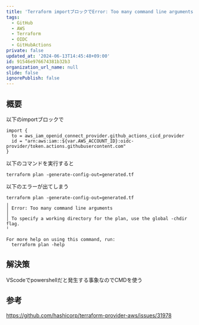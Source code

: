 ```yaml
---
title: 'Terraform importブロックでError: Too many command line argumentsが出る'
tags:
  - GitHub
  - AWS
  - Terraform
  - OIDC
  - GitHubActions
private: false
updated_at: '2024-06-13T14:45:48+09:00'
id: 91546e976674381b32b3
organization_url_name: null
slide: false
ignorePublish: false
---
```

## 概要

以下のimportブロックで

```
import {
  to = aws_iam_openid_connect_provider.github_actions_cicd_provider
  id = "arn:aws:iam::${var.AWS_ACCOUNT_ID}:oidc-provider/token.actions.githubusercontent.com"
}
```

以下のコマンドを実行すると
```
terraform plan -generate-config-out=generated.tf
```

以下のエラーが出てしまう
```
terraform plan -generate-config-out=generated.tf
╷
│ Error: Too many command line arguments
│
│ To specify a working directory for the plan, use the global -chdir flag.
╵

For more help on using this command, run:
  terraform plan -help
```

## 解決策
VScodeでpowershellだと発生する事象なのでCMDを使う

## 参考
https://github.com/hashicorp/terraform-provider-aws/issues/31978

